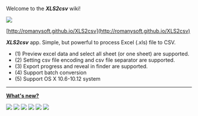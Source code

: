 Welcome to the _**XLS2csv**_ wiki!

![](https://romanysoft.github.io/XLS2csv/images/logo_64.png)

[http://romanysoft.github.io/XLS2csv](http://romanysoft.github.io/XLS2csv)

_**XLS2csv**_ app. Simple, but powerful to process Excel (.xls) file to CSV. 

* (1) Preview excel data and select all sheet (or one sheet) are supported.
* (2) Setting csv file encoding and csv file separator are supported.
* (3) Export progress and reveal in finder are supported.
* (4) Support batch conversion
* (5) Support OS X 10.6-10.12 system

***

**[What's new?](https://romanysoft.github.io/XLS2csv/versions.html#)**


[![](https://romanysoft.github.io/XLS2csv/images/screens/common/c1.jpg)](https://romanysoft.github.io/XLS2csv)
[![](https://romanysoft.github.io/XLS2csv/images/screens/common/c2.jpg)](https://romanysoft.github.io/XLS2csv)
[![](https://romanysoft.github.io/XLS2csv/images/screens/common/c3.jpg)](https://romanysoft.github.io/XLS2csv)
[![](https://romanysoft.github.io/XLS2csv/images/screens/common/c4.jpg)](https://romanysoft.github.io/XLS2csv)
[![](https://romanysoft.github.io/XLS2csv/images/screens/common/c5.jpg)](https://romanysoft.github.io/XLS2csv)
[![](https://romanysoft.github.io/XLS2csv/images/screens/common/c6.jpg)](https://romanysoft.github.io/XLS2csv)
